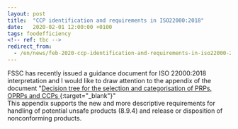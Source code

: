 ```yaml
---
layout: post
title:  "CCP identification and requirements in ISO22000:2018"
date:   2020-02-01 12:00:00 +0100
tags: foodefficiency
<!-- ref: tbc -->
redirect_from:
  - /en/news/feb-2020-ccp-identification-and-requirements-in-iso22000-2018
---
```


FSSC has recently issued a guidance document for ISO 22000:2018 interpretation and I would like to draw attention to the appendix of the document "[Decision tree for the selection and categorisation of PRPs, OPRPs and CCPs ][1]{:target="_blank"}"  
This appendix supports the new and more descriptive requirements for handling of potential unsafe products (8.9.4) and release or disposition of nonconforming products.

[1]: https://www.fssc22000.com/wp-content/uploads/19.1210-Guidance_ISO-22000-Interpretation_Version-5.pdf "https://www.fssc22000.com/wp-content/uploads/19.1210-Guidance_ISO-22000-Interpretation_Version-5.pdf"
